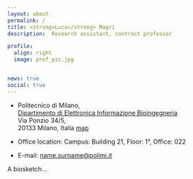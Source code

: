 ```yaml
---
layout: about
permalink: /
title: <strong>Luca</strong> Magri
description:  Research assistant, contract professor

profile:
  align: right
  image: prof_pic.jpg


news: true
social: true
---
```


* Politecnico di Milano, <br> <a href="https://www.deib.polimi.it/ita/home">Dipartimento di Elettronica Informazione Bioingegneria</a> <br>
Via Ponzio 34/5,<br>
20133 Milano, Italia [map](https://www.deib.polimi.it/eng/how-to-reach-us)

* Office location: Campus: Building 21, Floor: 1°, Office: 022

* E-mail: name.surname@polimi.it

A biosketch...


